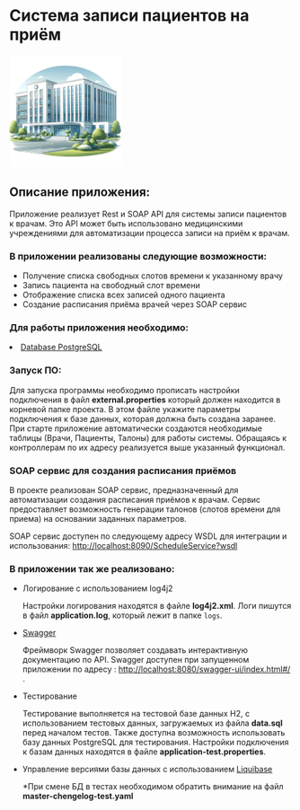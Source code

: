<h1> Система записи пациентов на приём </h1>
<a href="https://github.com/YourGitHub/RegistrationSystem">
    <img src="hospital.jpg" width="200" alt ="Hospital Image" height="200">
  </a>
  <br>
 <h2>Описание приложения:</h2>
 <p>Приложение реализует Rest и SOAP API для системы записи пациентов к врачам. Это API может быть использовано медицинскими учреждениями для автоматизации процесса записи на приём к врачам. </p>
  <h3>В приложении реализованы следующие возможности:</h3>
  <ul>
     <li>Получение списка свободных слотов времени к указанному врачу</li>
     <li>Запись пациента на свободный слот времени</li>
     <li>Отображение списка всех записей одного пациента</li>
     <li>Создание расписания приёма врачей через SOAP сервис</li>
  </ul>
  <h3>Для работы приложения необходимо:</h3>
       <li><a href="https://en.wikipedia.org/wiki/PostgreSQL">Database PostgreSQL</a></li>
       <h3>Запуск ПО:</h3>
       <p>Для запуска программы необходимо прописать настройки подключения в файл <b>external.properties</b> который должен находится в корневой папке проекта. В этом файле укажите параметры подключения к базе данных, которая должна быть создана заранее.
       При старте приложение автоматически создаются необходимые таблицы (Врачи, Пациенты, Талоны) для работы системы. Обращаясь к контроллерам по их адресу реализуется выше указанный функционал.</p>
<h3>SOAP сервис для создания расписания приёмов</h3>

В проекте реализован SOAP сервис, предназначенный для автоматизации создания расписания приёмов к врачам. Сервис предоставляет возможность генерации талонов (слотов времени для приема) на основании заданных параметров.

SOAP сервис доступен по следующему адресу WSDL для интеграции и использования: <a href="http://localhost:8090/ScheduleService?wsdl">http://localhost:8090/ScheduleService?wsdl </a>

<h3>В приложении так же реализовано:</h3>
    <ul>
       <li>Логирование с использованием log4j2</li>
          <p>Настройки логирования находятся в файле <b>log4j2.xml</b>.
          Логи пишутся в файл <b>application.log</b>, который лежит в папке <code>logs</code>.</p>
       <li><a href="https://swagger.io/solutions/api-documentation/">Swagger</a></li>
            <p>Фреймворк Swagger позволяет создавать интерактивную документацию по API. Swagger доступен при запущенном приложении по адресу : <a  href=http://localhost:8080/swagger-ui/index.html#/>http://localhost:8080/swagger-ui/index.html#/ </a>.</p>
       <li>Тестирование</li>
           <p>Тестирование выполняется на тестовой базе данных H2, с использованием тестовых данных, загружаемых из файла <b>data.sql</b> перед началом тестов. Также доступна возможность использовать базу данных PostgreSQL для тестирования. Настройки подключения к базам данных находятся в файле <b>application-test.properties</b>.</p>
       <li>Управление версиями базы данных с использованием <a href="https://www.liquibase.com/">Liquibase</a></li>
           
*При смене БД в тестах необходимом обратить внимание на файл <b>master-chengelog-test.yaml</b></p>
    </ul>

